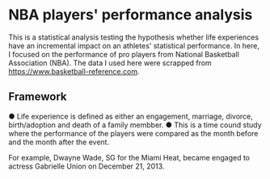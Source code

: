 # NBA players' performance analysis
This is a statistical analysis testing the hypothesis whether life experiences have an incremental impact on an athletes' statistical performance. In here, I focused on the performance of pro players from National Basketball Association (NBA). The data I used here were scrapped from https://www.basketball-reference.com.
<br>
## Framework
● Life experience is defined as either an engagement, marriage, divorce, birth/adoption and death of a family membber.
● This is a time cound study where the performance of the players were compared as the month before and the month after the event. 


For example, Dwayne Wade, SG for the Miami Heat, became engaged to actress Gabrielle Union on December 21, 2013. 
